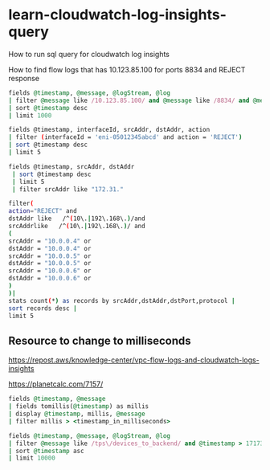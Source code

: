# learn-cloudwatch-log-insights-query
How to run sql query for cloudwatch log insights

How to find flow logs that has 10.123.85.100 for ports 8834 and REJECT response
```ruby
fields @timestamp, @message, @logStream, @log
| filter @message like /10.123.85.100/ and @message like /8834/ and @message like /REJECT/
| sort @timestamp desc
| limit 1000
```
```bash
fields @timestamp, interfaceId, srcAddr, dstAddr, action
| filter (interfaceId = 'eni-05012345abcd' and action = 'REJECT')
| sort @timestamp desc
| limit 5
```
```bash
fields @timestamp, srcAddr, dstAddr
 | sort @timestamp desc
 | limit 5
 | filter srcAddr like "172.31."
```
```bash
filter(
action="REJECT" and
dstAddr like   /^(10\.|192\.168\.)/and
srcAddrlike   /^(10\.|192\.168\.)/ and
(
srcAddr = "10.0.0.4" or
dstAddr = "10.0.0.4" or
srcAddr = "10.0.0.5" or
dstAddr = "10.0.0.5" or
srcAddr = "10.0.0.6" or
dstAddr = "10.0.0.6" or
)
)|
stats count(*) as records by srcAddr,dstAddr,dstPort,protocol |
sort records desc |
limit 5
```
## Resource to change to milliseconds
https://repost.aws/knowledge-center/vpc-flow-logs-and-cloudwatch-logs-insights

https://planetcalc.com/7157/
```ruby
fields @timestamp, @message
| fields tomillis(@timestamp) as millis
| display @timestamp, millis, @message
| filter millis > <timestamp_in_milliseconds>
```
```ruby
fields @timestamp, @message, @logStream, @log
| filter @message like /tps\/devices_to_backend/ and @timestamp > 1717338360000 and eventType like 'RuleExecution'
| sort @timestamp asc
| limit 10000
```
